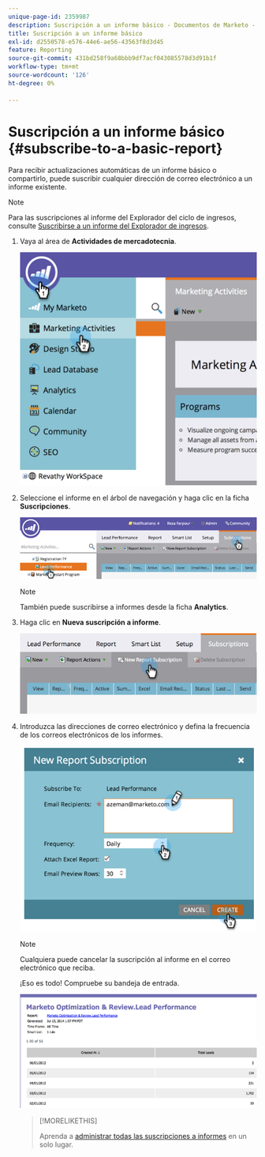 ```yaml
---
unique-page-id: 2359987
description: Suscripción a un informe básico - Documentos de Marketo - Documentación del producto
title: Suscripción a un informe básico
exl-id: d2550578-e576-44e6-ae56-43563f8d3d45
feature: Reporting
source-git-commit: 431bd258f9a68bbb9df7acf043085578d3d91b1f
workflow-type: tm+mt
source-wordcount: '126'
ht-degree: 0%

---
```


# Suscripción a un informe básico {#subscribe-to-a-basic-report}

Para recibir actualizaciones automáticas de un informe básico o compartirlo, puede suscribir cualquier dirección de correo electrónico a un informe existente.

>[!NOTE]
>
>Para las suscripciones al informe del Explorador del ciclo de ingresos, consulte [Suscribirse a un informe del Explorador de ingresos](/help/marketo/product-docs/reporting/revenue-cycle-analytics/revenue-explorer/subscribe-to-a-revenue-explorer-report.md).

1. Vaya al área de **Actividades de mercadotecnia**.

   ![](assets/image2014-9-16-10-3a31-3a54.png)

1. Seleccione el informe en el árbol de navegación y haga clic en la ficha **Suscripciones**.

   ![](assets/image2014-9-16-10-3a32-3a1.png)

   >[!NOTE]
   >
   >También puede suscribirse a informes desde la ficha **Analytics**.

1. Haga clic en **Nueva suscripción a informe**.

   ![](assets/image2014-9-16-10-3a32-3a24.png)

1. Introduzca las direcciones de correo electrónico y defina la frecuencia de los correos electrónicos de los informes.

   ![](assets/image2014-9-16-10-3a32-3a31.png)

   >[!NOTE]
   >
   >Cualquiera puede cancelar la suscripción al informe en el correo electrónico que reciba.

   ¡Eso es todo! Compruebe su bandeja de entrada.

   ![](assets/image2014-9-16-10-3a32-3a49.png)

   >[!MORELIKETHIS]
   >
   >Aprenda a [administrar todas las suscripciones a informes](/help/marketo/product-docs/reporting/basic-reporting/report-subscriptions/manage-report-subscriptions.md) en un solo lugar.
